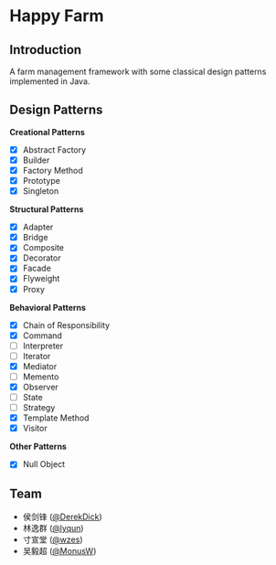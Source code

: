Happy Farm
========

Introduction
--------
A farm management framework with some classical design patterns implemented in Java.

Design Patterns
--------
**Creational Patterns**
- [x] Abstract Factory
- [x] Builder
- [x] Factory Method
- [x] Prototype
- [x] Singleton

**Structural Patterns**
- [x] Adapter
- [x] Bridge
- [x] Composite
- [x] Decorator
- [x] Facade
- [x] Flyweight
- [x] Proxy

**Behavioral Patterns**
- [x] Chain of Responsibility
- [x] Command
- [ ] Interpreter
- [ ] Iterator
- [x] Mediator
- [ ] Memento
- [x] Observer
- [ ] State
- [ ] Strategy
- [x] Template Method
- [x] Visitor

**Other Patterns**
- [x] Null Object

Team
--------
- 侯剑锋 ([@DerekDick](https://github.com/DerekDick/))
- 林逸群 ([@lyqun](https://github.com/lyqun/))
- 寸宣堂 ([@wzes](https://github.com/wzes/))
- 吴毅超 ([@MonusW](https://github.com/MonusW/))
